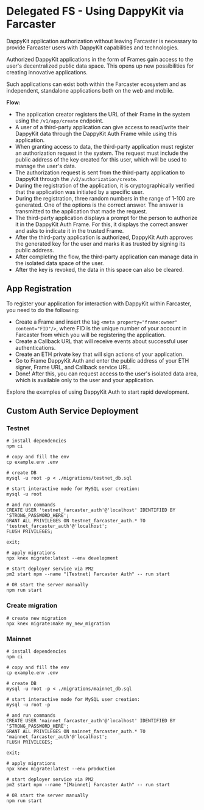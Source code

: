 # Delegated FS - Using DappyKit via Farcaster

DappyKit application authorization without leaving Farcaster is necessary to provide Farcaster users with DappyKit capabilities and technologies.

Authorized DappyKit applications in the form of Frames gain access to the user's decentralized public data space. This opens up new possibilities for creating innovative applications.

Such applications can exist both within the Farcaster ecosystem and as independent, standalone applications both on the web and mobile.

**Flow:**
- The application creator registers the URL of their Frame in the system using the `/v1/app/create` endpoint.
- A user of a third-party application can give access to read/write their DappyKit data through the DappyKit Auth Frame while using this application.
- When granting access to data, the third-party application must register an authorization request in the system. The request must include the public address of the key created for this user, which will be used to manage the user's data.
- The authorization request is sent from the third-party application to DappyKit through the `/v2/authorization/create`.
- During the registration of the application, it is cryptographically verified that the application was initiated by a specific user.
- During the registration, three random numbers in the range of 1-100 are generated. One of the options is the correct answer. The answer is transmitted to the application that made the request.
- The third-party application displays a prompt for the person to authorize it in the DappyKit Auth Frame. For this, it displays the correct answer and asks to indicate it in the trusted Frame.
- After the third-party application is authorized, DappyKit Auth approves the generated key for the user and marks it as trusted by signing its public address.
- After completing the flow, the third-party application can manage data in the isolated data space of the user.
- After the key is revoked, the data in this space can also be cleared.

## App Registration

To register your application for interaction with DappyKit within Farcaster, you need to do the following:
- Create a Frame and insert the tag `<meta property="frame:owner" content="FID"/>`, where FID is the unique number of your account in Farcaster from which you will be registering the application.
- Create a Callback URL that will receive events about successful user authentications.
- Create an ETH private key that will sign actions of your application.
- Go to Frame DappyKit Auth and enter the public address of your ETH signer, Frame URL, and Callback service URL.
- Done! After this, you can request access to the user's isolated data area, which is available only to the user and your application.

Explore the examples of using DappyKit Auth to start rapid development.

## Custom Auth Service Deployment

### Testnet

```shell
# install dependencies
npm ci

# copy and fill the env
cp example.env .env

# create DB
mysql -u root -p < ./migrations/testnet_db.sql

# start interactive mode for MySQL user creation:
mysql -u root

# and run commands
CREATE USER 'testnet_farcaster_auth'@'localhost' IDENTIFIED BY 'STRONG_PASSWORD_HERE';
GRANT ALL PRIVILEGES ON testnet_farcaster_auth.* TO 'testnet_farcaster_auth'@'localhost';
FLUSH PRIVILEGES;

exit;

# apply migrations
npx knex migrate:latest --env development

# start deployer service via PM2
pm2 start npm --name "[Testnet] Farcaster Auth" -- run start

# OR start the server manually
npm run start
```

### Create migration

```shell
# create new migration
npx knex migrate:make my_new_migration
```

### Mainnet

```shell
# install dependencies
npm ci

# copy and fill the env
cp example.env .env

# create DB
mysql -u root -p < ./migrations/mainnet_db.sql

# start interactive mode for MySQL user creation:
mysql -u root -p

# and run commands
CREATE USER 'mainnet_farcaster_auth'@'localhost' IDENTIFIED BY 'STRONG_PASSWORD_HERE';
GRANT ALL PRIVILEGES ON mainnet_farcaster_auth.* TO 'mainnet_farcaster_auth'@'localhost';
FLUSH PRIVILEGES;

exit;

# apply migrations
npx knex migrate:latest --env production

# start deployer service via PM2
pm2 start npm --name "[Mainnet] Farcaster Auth" -- run start

# OR start the server manually
npm run start
```
